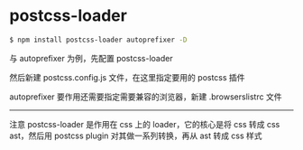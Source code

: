 # postcss-loader

```bash
$ npm install postcss-loader autoprefixer -D
```

与 autoprefixer 为例，先配置 postcss-loader

然后新建 postcss.config.js 文件，在这里指定要用的 postcss 插件

autoprefixer 要作用还需要指定需要兼容的浏览器，新建 .browserslistrc 文件

---

注意 postcss-loader 是作用在 css 上的 loader，它的核心是将 css 转成 css ast，然后用 postcss plugin 对其做一系列转换，再从 ast 转成 css 样式

